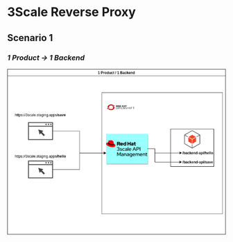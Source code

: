 # 3Scale Reverse Proxy

## Scenario 1
### *1 Product -> 1 Backend*
![1 Product 1 Backend](https://github.com/rafamqrs/3scale-apicast-policies/blob/main/image/3scale-proxy1-1.png?raw=true)


